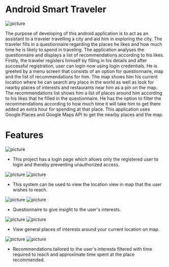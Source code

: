 Android Smart Traveler 
===

![picture](Screenshots/2.png)

The purpose of developing of this android application is to act as an assistant to a traveler travelling a city and aid him in exploring the city. 
The traveler fills in a questionnaire regarding the places he likes and how much time he is likely to spend in traveling. The application analyses the questionnaire and displays a list of recommendations according to his likes.
Firstly, the traveler registers himself by filling in his details and after successful registration, user can login now using login credentials. He is greeted by a menu screen that consists of an option for questionnaire, map and the list of recommendations for him.
The map shows him his current location where he can search any place in the world as well as look for nearby places of interests and restaurants near him as a pin on the map.
The recommendations list shows him a list of places around him according to his likes that he filled in the questionnaire. He has the option to filter the recommendations according to how much time it will take him to get there added an extra hour for spending at that place.
This application uses Google Places and Google Maps API to get the nearby places and the map.

Features
===
![picture](Screenshots/1.png)
- This project has a login page which allows only the registered user to login and thereby preventing unauthorized access.

 ![picture](Screenshots/6.png)
 ![picture](Screenshots/7.png)
- This system can be used to view the location view in map that the user wishes to reach.

![picture](Screenshots/3.png)
![picture](Screenshots/4.png)
- Questionnaire to give insight to the user's interests.

![picture](Screenshots/3.png)
![picture](Screenshots/4.png)
- View general places of interests around your current location on map.

![picture](Screenshots/8.png)
![picture](Screenshots/9.png)
- Recommendations tailored to the user's interests filtered with time required to reach and approximate time spent at the place recommended.
